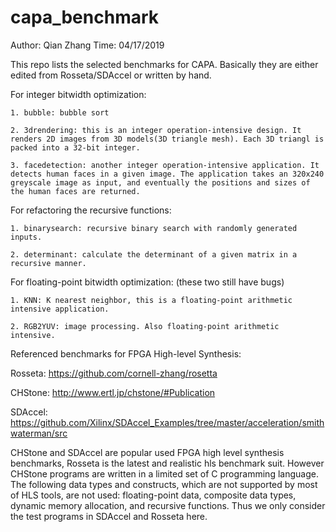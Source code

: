 # capa_benchmark

Author: Qian Zhang
Time: 04/17/2019

This repo lists the selected benchmarks for CAPA. Basically they are either edited from Rosseta/SDAccel or written by hand.

For integer bitwidth optimization:
	
	1. bubble: bubble sort

	2. 3drendering: this is an integer operation-intensive design. It renders 2D images from 3D models(3D triangle mesh). Each 3D triangl is packed into a 32-bit integer.

	3. facedetection: another integer operation-intensive application. It detects human faces in a given image. The application takes an 320x240 greyscale image as input, and eventually the positions and sizes of the human faces are returned.

For refactoring the recursive functions:

	1. binarysearch: recursive binary search with randomly generated inputs.

	2. determinant: calculate the determinant of a given matrix in a recursive manner.

For floating-point bitwidth optimization: (these two still have bugs)

	1. KNN: K nearest neighbor, this is a floating-point arithmetic intensive application. 

	2. RGB2YUV: image processing. Also floating-point arithmetic intensive.


Referenced benchmarks for FPGA High-level Synthesis:

Rosseta: https://github.com/cornell-zhang/rosetta

CHStone: http://www.ertl.jp/chstone/#Publication

SDAccel: https://github.com/Xilinx/SDAccel_Examples/tree/master/acceleration/smithwaterman/src

CHStone and SDAccel are popular used FPGA high level synthesis benchmarks, Rosseta is the latest and realistic hls benchmark suit. However CHStone programs are written in a limited set of C programming language. The following data types and constructs, which are not supported by most of HLS tools, are not used: floating-point data, composite data types, dynamic memory allocation, and recursive functions. Thus we only consider the test programs in SDAccel and Rosseta here.
